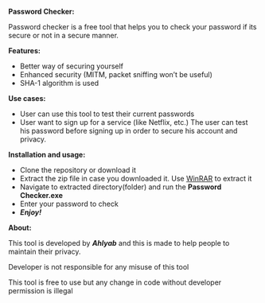 <p><strong>Password Checker:</strong></p>
<p><strong> </strong>Password checker is a free tool that helps you to check your password if its secure or not in a secure manner.</p>
<p><strong>Features:</strong></p>
<ul>
<li>Better way of securing yourself</li>
<li>Enhanced security (MITM, packet sniffing won&rsquo;t be useful)</li>
<li>SHA-1 algorithm is used</li>
</ul>
<p><strong>Use cases:</strong></p>
<ul>
<li>User can use this tool to test their current passwords</li>
<li>User want to sign up for a service (like Netflix, etc.) The user can test his password before signing up in order to secure his account and privacy.</li>
</ul>
<p><strong>Installation and usage:</strong></p>
<ul>
<li>Clone the repository or download it</li>
<li>Extract the zip file in case you downloaded it. Use <a href="https://www.win-rar.com/start.html?&amp;L=0">WinRAR</a> to extract it</li>
<li>Navigate to extracted directory(folder) and run the <strong>Password Checker.exe</strong></li>
<li>Enter your password to check</li>
<li><strong><em>Enjoy!</em></strong></li>
</ul>
<p><strong>About:</strong></p>
<p> This tool is developed by<em> <strong>Ahlyab</strong></em> and this is made to help people to maintain their privacy.</p>
<p>Developer is not responsible for any misuse of this tool</p>
<p>This tool is free to use but any change in code without developer permission is illegal</p>

